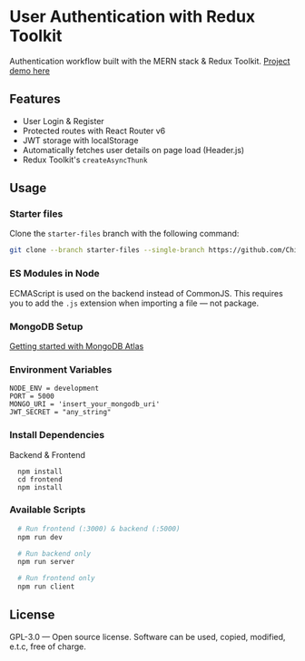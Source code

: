 # User Authentication with Redux Toolkit
Authentication workflow built with the MERN stack & Redux Toolkit. [Project demo here](https://google.com)

## Features
* User Login & Register
* Protected routes with React Router v6
* JWT storage with localStorage
* Automatically fetches user details on page load (Header.js)
* Redux Toolkit's `createAsyncThunk`

## Usage
### Starter files
Clone the `starter-files` branch with the following command:

```bash
git clone --branch starter-files --single-branch https://github.com/Chinwike1/redux-user-auth.git
```

### ES Modules in Node
ECMAScript is used on the backend instead of CommonJS. This requires you to add the `.js` extension when importing a file — not package.

### MongoDB Setup
[Getting started with MongoDB Atlas](https://www.mongodb.com/docs/atlas/getting-started/)

### Environment Variables
```
NODE_ENV = development
PORT = 5000
MONGO_URI = 'insert_your_mongodb_uri'
JWT_SECRET = "any_string"
```

### Install Dependencies
Backend & Frontend
```
  npm install
  cd frontend
  npm install
```

### Available Scripts
```bash
  # Run frontend (:3000) & backend (:5000)
  npm run dev

  # Run backend only
  npm run server

  # Run frontend only
  npm run client
```

## License
GPL-3.0 — Open source license. Software can be used, copied, modified, e.t.c, free of charge.
